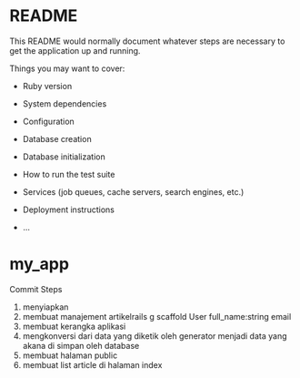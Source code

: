 # README

This README would normally document whatever steps are necessary to get the
application up and running.

Things you may want to cover:

* Ruby version

* System dependencies

* Configuration

* Database creation

* Database initialization

* How to run the test suite

* Services (job queues, cache servers, search engines, etc.)

* Deployment instructions

* ...
# my_app
Commit Steps
1. menyiapkan
2. membuat manajement artikelrails g scaffold User full_name:string email
3. membuat kerangka aplikasi
4. mengkonversi dari data yang diketik oleh generator menjadi data yang akana di simpan oleh database
5. membuat halaman public
6. membuat list article di halaman index
